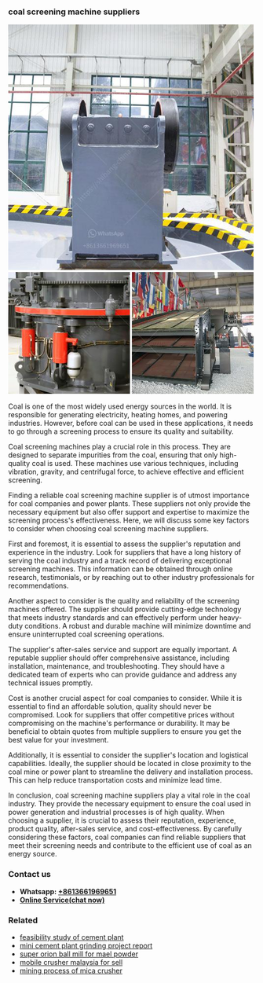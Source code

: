 <h3>coal screening machine suppliers</h3><img src='1702260111.jpg' alt=''><p>Coal is one of the most widely used energy sources in the world. It is responsible for generating electricity, heating homes, and powering industries. However, before coal can be used in these applications, it needs to go through a screening process to ensure its quality and suitability.</p><p>Coal screening machines play a crucial role in this process. They are designed to separate impurities from the coal, ensuring that only high-quality coal is used. These machines use various techniques, including vibration, gravity, and centrifugal force, to achieve effective and efficient screening.</p><p>Finding a reliable coal screening machine supplier is of utmost importance for coal companies and power plants. These suppliers not only provide the necessary equipment but also offer support and expertise to maximize the screening process's effectiveness. Here, we will discuss some key factors to consider when choosing coal screening machine suppliers.</p><p>First and foremost, it is essential to assess the supplier's reputation and experience in the industry. Look for suppliers that have a long history of serving the coal industry and a track record of delivering exceptional screening machines. This information can be obtained through online research, testimonials, or by reaching out to other industry professionals for recommendations.</p><p>Another aspect to consider is the quality and reliability of the screening machines offered. The supplier should provide cutting-edge technology that meets industry standards and can effectively perform under heavy-duty conditions. A robust and durable machine will minimize downtime and ensure uninterrupted coal screening operations.</p><p>The supplier's after-sales service and support are equally important. A reputable supplier should offer comprehensive assistance, including installation, maintenance, and troubleshooting. They should have a dedicated team of experts who can provide guidance and address any technical issues promptly.</p><p>Cost is another crucial aspect for coal companies to consider. While it is essential to find an affordable solution, quality should never be compromised. Look for suppliers that offer competitive prices without compromising on the machine's performance or durability. It may be beneficial to obtain quotes from multiple suppliers to ensure you get the best value for your investment.</p><p>Additionally, it is essential to consider the supplier's location and logistical capabilities. Ideally, the supplier should be located in close proximity to the coal mine or power plant to streamline the delivery and installation process. This can help reduce transportation costs and minimize lead time.</p><p>In conclusion, coal screening machine suppliers play a vital role in the coal industry. They provide the necessary equipment to ensure the coal used in power generation and industrial processes is of high quality. When choosing a supplier, it is crucial to assess their reputation, experience, product quality, after-sales service, and cost-effectiveness. By carefully considering these factors, coal companies can find reliable suppliers that meet their screening needs and contribute to the efficient use of coal as an energy source.</p><h3>Contact us</h3><ul><li><strong>Whatsapp:&nbsp;<a href="https://wa.me/8613661969651">+8613661969651</a></strong></li><li><a href="https://swt.shibang-china.com/?git&amp;zhl&amp;coal screening machine suppliers"><strong>Online Service(chat now)</strong></a></li></ul><h3>Related</h3><ul><li><a href='feasibility study of cement plant.md'>feasibility study of cement plant</a></li><li><a href='mini cement plant grinding project report.md'>mini cement plant grinding project report</a></li><li><a href='super orion ball mill for mael powder.md'>super orion ball mill for mael powder</a></li><li><a href='mobile crusher malaysia for sell.md'>mobile crusher malaysia for sell</a></li><li><a href='mining process of mica crusher.md'>mining process of mica crusher</a></li></ul>